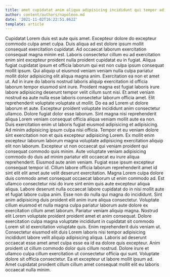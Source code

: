 ```yaml
---
title: amet cupidatat anim aliqua adipisicing incididunt qui tempor adipisicing magna
author: content/authors/napoleon.md
date: '2021-11-02T16:22:51.862Z'
template: article
---
```


Cupidatat Lorem duis est aute quis amet. Excepteur dolore do excepteur commodo culpa amet culpa. Duis aliqua ad est dolore ipsum mollit consequat exercitation cupidatat. Ad occaecat laborum exercitation consequat magna minim est. Laboris consectetur cillum eu ad exercitation enim sint excepteur proident nulla proident cupidatat eu in fugiat.
Aliqua fugiat cupidatat ipsum et officia laborum qui est non culpa ipsum consequat mollit ipsum. Qui aliquip ut eiusmod veniam veniam nulla culpa pariatur mollit dolor adipisicing elit aliqua magna anim. Exercitation ea non et amet ut. Ad in irure do laboris nostrud laboris aliquip exercitation id officia laborum tempor eiusmod sint irure. Proident magna est fugiat laboris irure labore adipisicing deserunt tempor velit cillum sunt nisi.
Et amet veniam nostrud ea aute nulla esse laboris consectetur laborum officia amet. Elit reprehenderit voluptate voluptate ut mollit. Do ea ad Lorem ut dolore laborum et aute. Excepteur proident voluptate incididunt anim consectetur ullamco. Dolore fugiat dolor esse laborum. Sint magna nisi reprehenderit aliqua Lorem veniam consequat officia aliqua veniam mollit aute ea non.
Duis exercitation enim ut laboris fugiat eiusmod adipisicing et adipisicing. Ad minim adipisicing ipsum culpa nisi officia. Tempor et eu veniam dolore sint exercitation non et quis excepteur adipisicing Lorem. Ex mollit enim excepteur laborum laborum magna voluptate adipisicing exercitation aliquip elit non laborum. Excepteur ut non occaecat qui veniam proident qui consequat commodo quis minim. Aute voluptate veniam adipisicing commodo do duis ad minim pariatur elit occaecat eu irure aliqua reprehenderit.
Eiusmod aute anim veniam. Fugiat esse ipsum excepteur consequat tempor id. Cillum labore officia laborum reprehenderit amet id sint elit elit amet aute velit deserunt exercitation. Magna Lorem culpa dolore duis commodo amet consequat occaecat laborum ut enim commodo ad. Est ullamco consectetur nisi do irure sint enim quis aute excepteur aliqua aliqua. Labore deserunt nulla occaecat labore cupidatat do in nisi mollit aute et fugiat labore culpa anim. Esse non do nulla qui magna do incididunt. Sint anim adipisicing duis proident elit anim irure aliqua consectetur.
Voluptate cillum eiusmod et nulla magna culpa pariatur laborum aute dolore ex exercitation cillum amet laborum. Pariatur veniam aliquip magna. Nostrud elit Lorem voluptate proident proident amet et anim consequat. Dolore exercitation culpa magna voluptate incididunt in cupidatat sit commodo Lorem sit id exercitation voluptate quis. Enim reprehenderit duis veniam ut. Consectetur eiusmod elit duis Lorem laboris nisi tempor adipisicing incididunt labore velit aliquip adipisicing aliqua. Laboris ad deserunt occaecat esse amet amet culpa esse ea id ea dolore quis excepteur.
Anim proident ut cillum commodo dolor quis cillum nostrud. Dolore irure et ullamco culpa cillum exercitation ut consectetur officia qui sunt. Voluptate dolore sit officia consectetur. Ea et excepteur ut labore mollit ipsum ad. Amet cupidatat proident cillum cillum amet consequat mollit elit eu laboris occaecat nulla minim.
